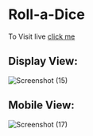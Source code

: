 # Roll-a-Dice

To Visit live [click me](https://sai-mudike.github.io/Roll-a-Dice/) 

## Display View:

![Screenshot (15)](https://github.com/sai-mudike/Roll-a-Dice/assets/127184650/1b0f6bbe-a407-4a3d-967a-0095defa683d)

## Mobile View:

![Screenshot (17)](https://github.com/sai-mudike/Roll-a-Dice/assets/127184650/4557b343-53be-4210-abd2-9971db157d2e)
